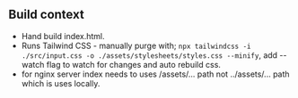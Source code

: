 ## Build context

- Hand build index.html.
- Runs Tailwind CSS - manually purge with; `npx tailwindcss -i ./src/input.css -o ./assets/stylesheets/styles.css --minify`, add --watch flag to watch for changes and auto rebuild css.
- for nginx server index needs to uses /assets/... path not ../assets/... path which is uses locally.
